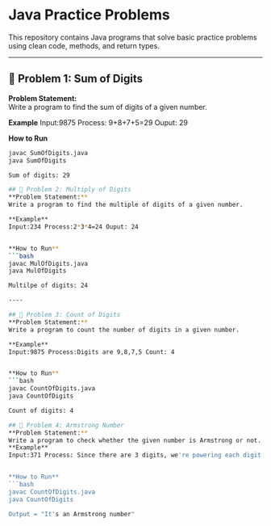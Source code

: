 # Java Practice Problems

This repository contains Java programs that solve basic practice problems using clean code, methods, and return types.  

---

## 📌 Problem 1: Sum of Digits
**Problem Statement:**  
Write a program to find the sum of digits of a given number.

**Example**
Input:9875 Process: 9+8+7+5=29 Ouput: 29


**How to Run**
```bash
javac SumOfDigits.java
java SumOfDigits

Sum of digits: 29

## 📌 Problem 2: Multiply of Digits
**Problem Statement:**  
Write a program to find the multiple of digits of a given number.

**Example**
Input:234 Process:2*3*4=24 Ouput: 24


**How to Run**
```bash
javac MulOfDigits.java
java MulOfDigits

Multilpe of digits: 24 

----

## 📌 Problem 3: Count of Digits
**Problem Statement:**  
Write a program to count the number of digits in a given number.

**Example**
Input:9875 Process:Digits are 9,8,7,5 Count: 4


**How to Run**
```bash
javac CountOfDigits.java
java CountOfDigits

Count of digits: 4 

## 📌 Problem 4: Armstrong Number
**Problem Statement:**  
Write a program to check whether the given number is Armstrong or not.
**Example**
Input:371 Process: Since there are 3 digits, we're powering each digit with 3. so 3³ + 7³ + 1³ = 371 Output: 371


**How to Run**
```bash
javac CountOfDigits.java
java CountOfDigits

Output = "It's an Armstrong number"
